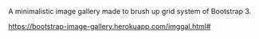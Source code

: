 A minimalistic image gallery made to brush up grid system of Bootstrap 3.

https://bootstrap-image-gallery.herokuapp.com/imggal.html#
